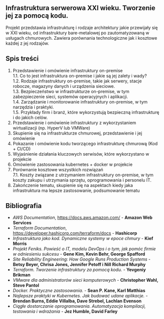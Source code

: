 ## Infrastruktura serwerowa XXI wieku. Tworzenie jej za pomocą kodu.

Projekt przedstawia infrastrukturę i rodzaje architektury jakie przewijały się w XXI wieku, od infrastruktury bare-metalowej po zautomatyzowaną w usługach chmurowych. Zawiera porównania technologiczne jak i kosztowe każdej z jej rodzajów.
<br>

## Spis treści

1. Przedstawienie i omówienie infrastruktury on-premise<br>
  1.1. Co to jest infrastruktura on-premise i jakie są jej zalety i wady?<br>
  1.2. Rodzaje infrastruktury on-premise, takie jak serwery, stacje robocze, magazyny danych i urządzenia sieciowe.<br>
  1.3. Bezpieczeństwo w infrastrukturze on-premise, w tym zabezpieczenie sieci, systemów operacyjnych i aplikacji.<br>
  1.4. Zarządzanie i monitorowanie infrastruktury on-premise, w tym narzędzia i praktyki.<br>
  1.5. Przykłady firm i branż, które wykorzystują bezpieczną infrastrukturę i do jakich celów.<br>
2. Przedstawienie i omówienie infrastruktury z wykorzystaniem wirtualizacji (np. HyperV lub VMWare)
3. Skupienie się na infrastrukturze chmurowej, przedstawienie i jej omówienie
4. Pokazanie i omówienie kodu tworzącego infrastrukturę chmurową (Kod + CI/CD)
5. Wyjaśnienie działania kluczowych serwisów, które wykorzystano w projekcie
6. Omówienie zastosowania kubernetes + docker w projekcie
7. Porównanie kosztowe wszystkich rozwiązań<br>
  7.1. Koszty związane z utrzymaniem infrastruktury on-premise, w tym koszty zakupu i utrzymania sprzętu, oprogramowania i personelu IT.
8. Zakończenie tematu, skupienie się na aspektach kiedy jaka infrastruktura ma lepsze zastosowanie, podsumowanie tematu

## Bibliografia

* _AWS Documentation_, https://docs.aws.amazon.com/ - __Amazon Web Services__
* _Terraform Documentation_, https://developer.hashicorp.com/terraform/docs - __Hashicorp__
* _Infrastruktura jako kod. Dynamiczne systemy w epoce chmury_ - __Kief Morris__
* _Projekt Feniks. Powieść o IT, modelu DevOps i o tym, jak pomóc firmie w odniesieniu sukcesu_ - __Gene Kim, Kevin Behr, George Spafford__
* _Site Reliability Engineering: How Google Runs Production Systems_ - __Betsy Beyer, Chrisa Jones, Jennifer Petoff i Nill Richard Murphy__
* _Terraform. Tworzenie infrastruktury za pomocą kodu._ - __Yevgeniy Brikman__
* _VMware dla administratorów sieci komputerowych_ - __Christopher Wahl, Steve Pantol__
* _Docker. Praktyczne zastosowania._ - __Sean P. Kane, Karl Matthias__
* _Najlepsze praktyki w Kubernetes. Jak budować udane aplikacje._ - __Brendan Burns, Eddie Villalba, Dave Strebel, Lachlan Evenson__
* _Ciągłe dostarczanie oprogramowania. Automatyzacja kompilacji, testowania i wdrażania_ - __Jez Humble, David Farley__
